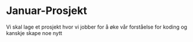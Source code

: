 # Januar-Prosjekt
Vi skal lage et prosjekt hvor vi jobber for å øke vår forståelse for koding og kanskje skape noe nytt
